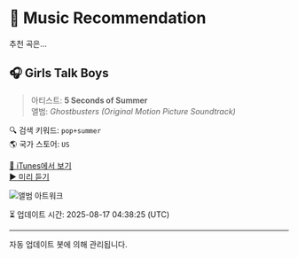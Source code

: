 
# 🎵 Music Recommendation

추천 곡은...

## 🎧 Girls Talk Boys  
> 아티스트: **5 Seconds of Summer**  
> 앨범: _Ghostbusters (Original Motion Picture Soundtrack)_  

🔍 검색 키워드: `pop+summer`  
🌎 국가 스토어: `US`

[🔗 iTunes에서 보기](https://music.apple.com/us/album/girls-talk-boys/1127013560?i=1127014018&uo=4)  
[▶️ 미리 듣기](https://audio-ssl.itunes.apple.com/itunes-assets/AudioPreview125/v4/52/9c/99/529c9964-e951-9ff5-a7b7-c47b04e5a49e/mzaf_5674054831565512224.plus.aac.p.m4a)

![앨범 아트워크](https://is1-ssl.mzstatic.com/image/thumb/Music115/v4/9a/70/43/9a704362-976d-ec4b-0367-54d368cb0ef8/886445902204.jpg/100x100bb.jpg)

⏳ 업데이트 시간: 2025-08-17 04:38:25 (UTC)

---
자동 업데이트 봇에 의해 관리됩니다.
